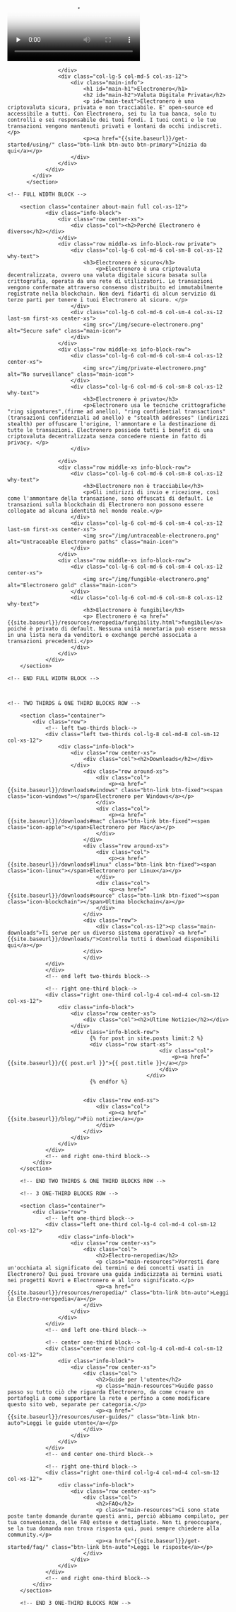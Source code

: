 <div class="site-wrap">
        <section class="container full col-xs-12">
            <div class="info-block info-block-main">
                <div class="row middle-xs">
                    <div class="col-lg-7 col-md-7 col-xs-12 main-video">
                        <div class="monero-video">
                            <!--iframe width="560" height="315" src="https://www.youtube.com/embed/TZi9xx6aiuY" frameborder="0" allowfullscreen></iframe-->
                            <video controls poster="/img/monero-community.png" onclick="this.paused ? this.play() : this.pause();" preload="none">
                                <source src="/media/Electronero_Promo.m4v">
                            </video>
                        </div>
                        
                    </div>
                    <div class="col-lg-5 col-md-5 col-xs-12">
                        <div class="main-info">
                            <h1 id="main-h1">Electronero</h1>
                            <h2 id="main-h2">Valuta Digitale Privata</h2>
                            <p id="main-text">Electronero è una criptovaluta sicura, privata e non tracciabile. E' open-source ed accessibile a tutti. Con Electronero, sei tu la tua banca, solo tu controlli e sei responsabile dei tuoi fondi. I tuoi conti e le tue transazioni vengono mantenuti privati e lontani da occhi indiscreti.</p>
                            <p><a href="{{site.baseurl}}/get-started/using/" class="btn-link btn-auto btn-primary">Inizia da qui</a></p>
                        </div>
                    </div>
                </div>
            </div>
          </section>
      
    <!-- FULL WIDTH BLOCK -->
        
        <section class="container about-main full col-xs-12">
                <div class="info-block">
                    <div class="row center-xs">
                        <div class="col"><h2>Perché Electronero è diverso</h2></div>
                    </div>
                    <div class="row middle-xs info-block-row private">
                        <div class="col-lg-6 col-md-6 col-sm-8 col-xs-12  why-text">
                            <h3>Electronero è sicuro</h3>
                                <p>Electronero è una criptovaluta decentralizzata, ovvero una valuta digitale sicura basata sulla crittografia, operata da una rete di utilizzatori. Le transazioni vengono confermate attraverso consenso distribuito ed immutabilmente registrate nella blockchain. Non devi fidarti di alcun servizio di terze parti per tenere i tuoi Electronero al sicuro. </p>
                        </div>
                        <div class="col-lg-6 col-md-6 col-sm-4 col-xs-12 last-sm first-xs center-xs">
                            <img src="/img/secure-electronero.png" alt="Secure safe" class="main-icon">
                        </div>
                    </div>
                    <div class="row middle-xs info-block-row">
                        <div class="col-lg-6 col-md-6 col-sm-4 col-xs-12 center-xs">
                            <img src="/img/private-electronero.png" alt="No surveillance" class="main-icon">
                        </div>
                        <div class="col-lg-6 col-md-6 col-sm-8 col-xs-12 why-text">
                            <h3>Electronero è privato</h3>
                            <p>Electronero usa le tecniche crittografiche "ring signatures",(firme ad anello), "ring confidential transactions" (transazioni confidenziali ad anello) e "stealth addresses" (indirizzi stealth) per offuscare l'origine, l'ammontare e la destinazione di tutte le transazioni. Electronero possiede tutti i benefit di una criptovaluta decentralizzata senza concedere niente in fatto di privacy. </p>
                        </div>
                        
                    </div>
                    <div class="row middle-xs info-block-row">
                        <div class="col-lg-6 col-md-6 col-sm-8 col-xs-12 why-text">
                            <h3>Electronero non è tracciabile</h3>
                            <p>Gli indirizzi di invio e ricezione, così come l'ammontare della transazione, sono offuscati di default. Le transazioni sulla blockchain di Electronero non possono essere collegate ad alcuna identità nel mondo reale.</p>
                        </div>
                        <div class="col-lg-6 col-md-6 col-sm-4 col-xs-12 last-sm first-xs center-xs">
                            <img src="/img/untraceable-electronero.png" alt="Untraceable Electronero paths" class="main-icon">
                        </div>
                    </div>
                    <div class="row middle-xs info-block-row">
                        <div class="col-lg-6 col-md-6 col-sm-4 col-xs-12 center-xs">
                            <img src="/img/fungible-electronero.png" alt="Electronero gold" class="main-icon">
                        </div>
                        <div class="col-lg-6 col-md-6 col-sm-8 col-xs-12 why-text">
                            <h3>Electronero è fungibile</h3>
                            <p> Electronero è <a href="{{site.baseurl}}/resources/neropedia/fungibility.html">fungibile</a> poiché è privato di default. Nessuna unità monetaria può essere messa in una lista nera da venditori o exchange perché associata a transazioni precedenti.</p>
                        </div>
                    </div>
                </div>
        </section>
        
    <!-- END FULL WIDTH BLOCK -->
        
        
        
    <!-- TWO THIRDS & ONE THIRD BLOCKS ROW -->
        
        <section class="container">
            <div class="row">
                <!-- left two-thirds block-->
                <div class="left two-thirds col-lg-8 col-md-8 col-sm-12 col-xs-12">
                    <div class="info-block">
                        <div class="row center-xs">
                            <div class="col"><h2>Downloads</h2></div>
                        </div>
                            <div class="row around-xs">
                                <div class="col">
                                    <p><a href="{{site.baseurl}}/downloads#windows" class="btn-link btn-fixed"><span class="icon-windows"></span>Electronero per Windows</a></p>
                                </div>
                                <div class="col">
                                    <p><a href="{{site.baseurl}}/downloads#mac" class="btn-link btn-fixed"><span class="icon-apple"></span>Electronero per Mac</a></p>
                                </div>
                            </div>
                            <div class="row around-xs">
                                <div class="col">
                                    <p><a href="{{site.baseurl}}/downloads#linux" class="btn-link btn-fixed"><span class="icon-linux"></span>Electronero per Linux</a></p>
                                </div>
                                <div class="col">
                                    <p><a href="{{site.baseurl}}/downloads#source" class="btn-link btn-fixed"><span class="icon-blockchain"></span>Ultima blockchain</a></p>
                                </div>
                            </div>
                            <div class="row">
                                <div class="col-xs-12"><p class="main-downloads">Ti serve per un diverso sistema operativo? <a href="{{site.baseurl}}/downloads/">Controlla tutti i download disponibili qui</a></p>
                            </div>
                            </div>
                </div>
                </div>
                <!-- end left two-thirds block-->
                
                <!-- right one-third block-->
                <div class="right one-third col-lg-4 col-md-4 col-sm-12 col-xs-12">
                    <div class="info-block">
                        <div class="row center-xs">
                            <div class="col"><h2>Ultime Notizie</h2></div>
                        </div>
                        <div class="info-block-row">
                              {% for post in site.posts limit:2 %}
                              <div class="row start-xs">
                                                    <div class="col">
                                                        <p><a href="{{site.baseurl}}/{{ post.url }}">{{ post.title }}</a></p>
                                                    </div>
                                                </div>
                              {% endfor %}
                       
 
                            <div class="row end-xs">
                                <div class="col">
                                    <p><a href="{{site.baseurl}}/blog/">Più notizie</a></p>
                                </div>
                            </div>
                        </div>
                    </div>
                </div>
                <!-- end right one-third block-->
            </div>
        </section>
        
        <!-- END TWO THIRDS & ONE THIRD BLOCKS ROW -->
        
        <!-- 3 ONE-THIRD BLOCKS ROW -->
        
        <section class="container">
            <div class="row">
                <!-- left one-third block-->
                <div class="left one-third col-lg-4 col-md-4 col-sm-12 col-xs-12">
                    <div class="info-block">
                        <div class="row center-xs">
                            <div class="col">
                                <h2>Electro-neropedia</h2>
                                <p class="main-resources">Vorresti dare un'occhiata al significato dei termini e dei concetti usati in Electronero? Qui puoi trovare una guida indicizzata ai termini usati nei progetti Kovri e Electronero e al loro significato.</p>
                                <p><a href="{{site.baseurl}}/resources/neropedia/" class="btn-link btn-auto">Leggi la Electro-neropedia</a></p>
                            </div>
                        </div>
                    </div>
                </div>
                <!-- end left one-third block-->
                
                <!-- center one-third block-->
                <div class="center one-third col-lg-4 col-md-4 col-sm-12 col-xs-12">
                    <div class="info-block">
                        <div class="row center-xs">
                            <div class="col">
                                <h2>Guide per l'utente</h2>
                                <p class="main-resources">Guide passo passo su tutto ciò che riguarda Electronero, da come creare un portafogli a come supportare la rete e perfino a come modificare questo sito web, separate per categoria.</p>
                                <p><a href="{{site.baseurl}}/resources/user-guides/" class="btn-link btn-auto">Leggi le guide utente</a></p>
                            </div>
                        </div>
                    </div>
                </div>
                <!-- end center one-third block-->
                
                <!-- right one-third block-->
                <div class="right one-third col-lg-4 col-md-4 col-sm-12 col-xs-12">
                    <div class="info-block">
                        <div class="row center-xs">
                            <div class="col">
                                <h2>FAQ</h2>
                                <p class="main-resources">Ci sono state poste tante domande durante questi anni, perciò abbiamo compilato, per tua convenienza, delle FAQ estese e dettagliate. Non ti preoccupare, se la tua domanda non trova risposta qui, puoi sempre chiedere alla community.</p>
                                <p><a href="{{site.baseurl}}/get-started/faq/" class="btn-link btn-auto">Leggi le risposte</a></p>
                            </div>
                        </div>         
                    </div>
                </div>
                <!-- end right one-third block-->
            </div>
        </section>
        
        <!-- END 3 ONE-THIRD BLOCKS ROW -->
</div>
